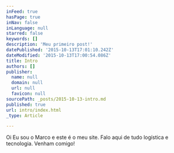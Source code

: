 ```yaml
---
inFeed: true
hasPage: true
inNav: false
inLanguage: null
starred: false
keywords: []
description: 'Meu primeiro post!'
datePublished: '2015-10-13T17:01:10.242Z'
dateModified: '2015-10-13T17:00:54.086Z'
title: Intro
authors: []
publisher:
  name: null
  domain: null
  url: null
  favicon: null
sourcePath: _posts/2015-10-13-intro.md
published: true
url: intro/index.html
_type: Article

---
```

Oi Eu sou o Marco e este é o meu site. Falo aqui de tudo logística e tecnologia. Venham comigo!